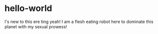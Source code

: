 # hello-world
I's new to this ere ting yeah! 
I am a flesh eating robot here to dominate this planet with my sexual prowess!
